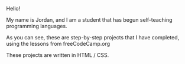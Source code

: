 <!DOCTYPE html>
<html lang="en">
  <head>
    <title>README.md</title>
    <meta charset="UTF-8" />
    </head>
    <body>
      <p>Hello!</p>
        <p>My name is Jordan, and I am a student that has begun self-teaching programming languages.</p>
        <p>As you can see, these are step-by-step projects that I have completed, using the lessons from freeCodeCamp.org</p>
        <p>These projects are written in HTML / CSS.</p>
    </body>
<html>
